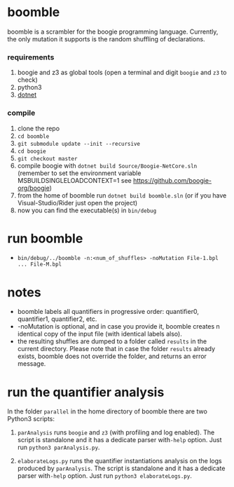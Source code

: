 # boomble
boomble is a scrambler for the boogie programming language.
Currently, the only mutation it supports is the random shuffling of declarations.

### requirements
1) boogie and z3 as global tools (open a terminal and digit `boogie` and `z3` to check)
2) python3
3) [dotnet](https://docs.microsoft.com/en-us/dotnet/core/install/)


### compile
1) clone the repo
2) `cd boomble`
3) `git submodule update --init --recursive`
4) `cd boogie`
5) `git checkout master`
6) compile boogie with `dotnet build Source/Boogie-NetCore.sln` 
(remember to set the environment variable MSBUILDSINGLELOADCONTEXT=1 see https://github.com/boogie-org/boogie)
7) from the home of boomble run `dotnet build boomble.sln` (or if you have Visual-Studio/Rider just open the project)
8) now you can find the executable(s) in `bin/debug`

# run boomble
* `bin/debug/../boomble -n:<num_of_shuffles> -noMutation File-1.bpl ... File-M.bpl`
# notes
* boomble labels all quantifiers in progressive order: quantifier0, quantifier1, quantifier2, etc.
* -noMutation is optional, and in case you provide it, boomble creates n identical copy of the input file (with identical labels also).
* the resulting shuffles are dumped to a folder called `results` in the current directory. 
Please note that in case the folder `results` already exists, boomble does not override the folder, 
and returns an error message. 

# run the quantifier analysis
In the folder `parallel` in the home directory of boomble there are two Python3 scripts:

1) `parAnalysis` runs `boogie` and `z3` (with profiling and log enabled). The script is standalone and it has a dedicate parser with`-help` option. Just run `python3 parAnalysis.py`.

2) `elaborateLogs.py` runs the quantifier instantiations analysis on the logs produced by `parAnalysis`. The script is standalone and it has a dedicate parser with`-help` option. Just run `python3 elaborateLogs.py`.
